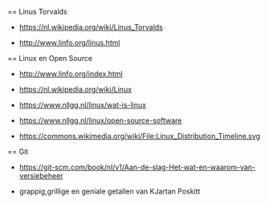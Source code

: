== Linus Torvalds

* https://nl.wikipedia.org/wiki/Linus_Torvalds

* http://www.linfo.org/linus.html

== Linux en Open Source

* http://www.linfo.org/index.html

* https://nl.wikipedia.org/wiki/Linux

* https://www.nllgg.nl/linux/wat-is-linux

* https://www.nllgg.nl/linux/open-source-software

* https://commons.wikimedia.org/wiki/File:Linux_Distribution_Timeline.svg

== Git

* https://git-scm.com/book/nl/v1/Aan-de-slag-Het-wat-en-waarom-van-versiebeheer

* grappig,grillige en geniale getallen van KJartan Poskitt
